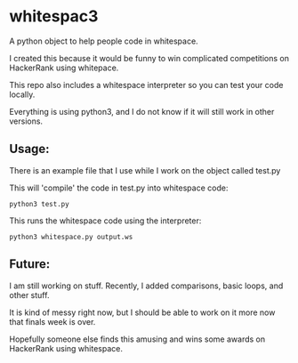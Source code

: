 # whitespac3
A python object to help people code in whitespace.

I created this because it would be funny to win complicated competitions on HackerRank using whitepace.

This repo also includes a whitespace interpreter so you can test your code locally.

Everything is using python3, and I do not know if it will still work in other versions.

## Usage:
There is an example file that I use while I work on the object called test.py

This will 'compile' the code in test.py into whitespace code:

    python3 test.py

This runs the whitespace code using the interpreter:

    python3 whitespace.py output.ws
    
## Future:
I am still working on stuff. Recently, I added comparisons, basic loops, and other stuff. 

It is kind of messy right now, but I should be able to work on it more now that finals week is over.

Hopefully someone else finds this amusing and wins some awards on HackerRank using whitespace.
